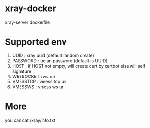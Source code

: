 # xray-docker
xray-server dockerfile

# Supported env
1. UUID : xray uuid (default random create)
2. PASSWORD : trojan password (default is UUID)
3. HOST : if HOST not empty, will create cert by certbot else will self signature
4. WEBSOCKET : ws uri
5. VMESSTCP : vmess tcp uri
6. VMESSWS : vmess ws url

# More

you can cat /xray/info.txt
